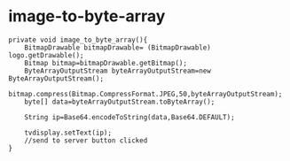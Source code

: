 # image-to-byte-array

    private void image_to_byte_array(){
        BitmapDrawable bitmapDrawable= (BitmapDrawable) logo.getDrawable();
        Bitmap bitmap=bitmapDrawable.getBitmap();
        ByteArrayOutputStream byteArrayOutputStream=new ByteArrayOutputStream();
        bitmap.compress(Bitmap.CompressFormat.JPEG,50,byteArrayOutputStream);
        byte[] data=byteArrayOutputStream.toByteArray();

        String ip=Base64.encodeToString(data,Base64.DEFAULT);

        tvdisplay.setText(ip);
        //send to server button clicked
    }
